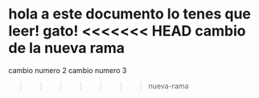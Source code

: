 hola a este documento lo tenes que leer! gato!
<<<<<<< HEAD
cambio de la nueva rama
=======
cambio numero 2
cambio numero 3
>>>>>>> nueva-rama
